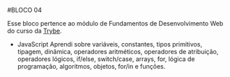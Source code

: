 #BLOCO 04

Esse bloco pertence ao módulo de Fundamentos de Desenvolvimento Web do curso da [Trybe](https://www.betrybe.com/).

- JavaScript
Aprendi sobre variáveis, constantes, tipos primitivos, tipagem, dinâmica, operadores aritméticos, operadores de atribuição, operadores lógicos, if/else, switch/case, arrays, for, lógica de programação, algoritmos, objetos, for/in e funções.